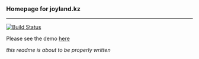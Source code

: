 
### Homepage for joyland.kz
------

[![Build Status](https://img.shields.io/github/workflow/status/joylandkz/joyland.kz/Joyland%20CI/master)](https://github.com/joylandkz/joyland.kz/actions?query=workflow%3A%22Joyland+CI%22)

Please see the demo [here](https://joyland.kz)

*this readme is about to be properly written*
